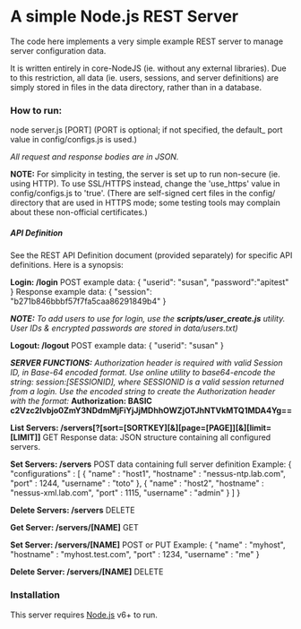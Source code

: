  # A simple Node.js REST Server
 The code here implements a very simple example REST server to manage server
 configuration data.

 It is written entirely in core-NodeJS (ie. without any external libraries).
 Due to this restriction, all data (ie. users, sessions, and server
 definitions) are simply stored in files in the data directory, rather than
 in a database.

### How to run:

   node server.js [PORT]   (PORT is optional; if not specified, the default_
                            port value in config/configs.js is used.)

 _All request and response bodies are in JSON._

 __NOTE:__ For simplicity in testing, the server is set up to run non-secure (ie.
   using HTTP). To use SSL/HTTPS instead, change the 'use_https' value in
   config/configs.js to 'true'. (There are self-signed cert files in the config/
   directory that are used in HTTPS mode; some testing tools may complain about
   these non-official certificates.)
  
 ##### API Definition
 See the REST API Definition document (provided separately) for specific API definitions.
 Here is a synopsis:

 **Login: /login**
   POST example data: { "userid": "susan", "password":"apitest" }
   Response example data: { "session": "b271b846bbbf57f7fa5caa86291849b4" }

  **_NOTE:_** _To add users to use for login, use the **scripts/user_create.js**
         utility. User IDs & encrypted passwords are stored in data/users.txt)_

 **Logout: /logout**
   POST example data: { "userid": "susan" }

 _**SERVER FUNCTIONS:** Authorization header is required with valid Session ID, in
   Base-64 encoded format. Use online utility to base64-encode the string:
   session:[SESSIONID], where SESSIONID is a valid session returned from a
   login. Use the encoded string to create the Authorization header with the
   format:_
      **Authorization: BASIC c2Vzc2lvbjo0ZmY3NDdmMjFiYjJjMDhhOWZjOTJhNTVkMTQ1MDA4Yg==**

 **List Servers: /servers[?[sort=[SORTKEY][&][page=[PAGE]][&][limit=[LIMIT]]**
   GET
   Response data: JSON structure containing all configured servers.

 **Set Servers: /servers**
   POST data containing full server definition
   Example:
{
    "configurations" : [
	{
	    "name" : "host1",
	    "hostname" : "nessus-ntp.lab.com",
	    "port" : 1244,
	    "username" : "toto"
	},
	{
	    "name" : "host2",
	    "hostname" : "nessus-xml.lab.com",
	    "port" : 1115,
	    "username" : "admin"
	}
    ]
}

 **Delete Servers: /servers**
   DELETE

 **Get Server: /servers/[NAME]**
   GET

 **Set Server: /servers/[NAME]**
   POST or PUT
   Example:
	{
	    "name" : "myhost",
	    "hostname" : "myhost.test.com",
	    "port" : 1234,
	    "username" : "me"
	}

 **Delete Server: /servers/[NAME]**
   DELETE

### Installation

This server requires [Node.js](https://nodejs.org/) v6+ to run.

